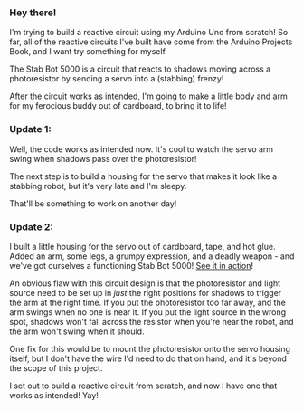 
### Hey there!

I'm trying to build a reactive circuit using my Arduino Uno from scratch! So far, all of the reactive circuits I've built have come from the Arduino Projects Book, and I want try something for myself.

The Stab Bot 5000 is a circuit that reacts to shadows moving across a photoresistor by sending a servo into a (stabbing) frenzy!

After the circuit works as intended, I'm going to make a little body and arm for my ferocious buddy out of cardboard, to bring it to life!

### Update 1:

Well, the code works as intended now. It's cool to watch the servo arm swing when shadows pass over the photoresistor!

The next step is to build a housing for the servo that makes it look like a stabbing robot, but it's very late and I'm sleepy.

That'll be something to work on another day!

### Update 2:

I built a little housing for the servo out of cardboard, tape, and hot glue. Added an arm, some legs, a grumpy expression, and a deadly weapon - and we've got ourselves a functioning Stab Bot 5000! [See it in action](https://twitter.com/cristynhoward/status/942502860939579398)!

An obvious flaw with this circuit design is that the photoresistor and light source need to be set up in *just* the right positions for shadows to trigger the arm at the right time. If you put the photoresistor too far away, and the arm swings when no one is near it. If you put the light source in the wrong spot, shadows won't fall across the resistor when you're near the robot, and the arm won't swing when it should.

One fix for this would be to mount the photoresistor onto the servo housing itself, but I don't have the wire I'd need to do that on hand, and it's beyond the scope of this project.

I set out to build a reactive circuit from scratch, and now I have one that works as intended! Yay!